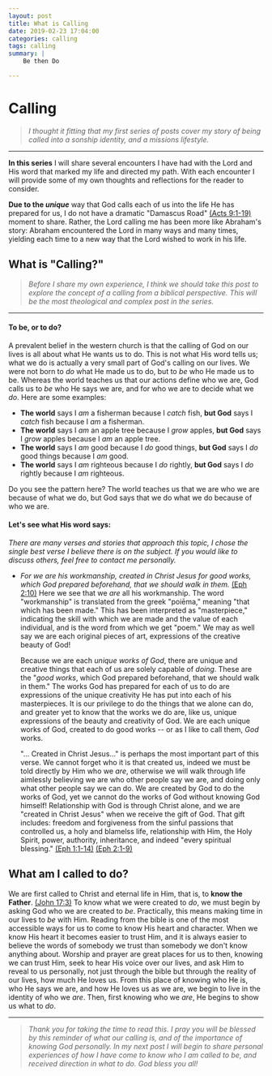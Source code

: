 ```yaml
---
layout: post
title: What is Calling
date: 2019-02-23 17:04:00
categories: calling
tags: calling
summary: |
    Be then Do

---
```



# Calling
>*I thought it fitting that my first series of posts cover my story of being called into a sonship identity, and a missions lifestyle.*

---
**In this series** I will share several encounters I have had with the Lord and His word that marked my life and directed my path. With each encounter I will provide some of my own thoughts and reflections for the reader to consider.

**Due to the _unique_** way that God calls each of us into the life He has prepared for us, I do not have a dramatic "Damascus Road" [(Acts 9:1-19)][Acts 9:1-19] moment to share. Rather, the Lord calling me has been more like Abraham's story: Abraham encountered the Lord in many ways and many times, yielding each time to a new way that the Lord wished to work in his life. 


## What is "Calling?"
>*Before I share my own experience, I think we should take this post to explore the concept of a calling from a biblical perspective. This will be the most theological and complex post in the series.*

--- 
#### To be, or to do?
A prevalent belief in the western church is that the calling of God on our lives is all about what He wants us to do. This is not what His word tells us; what we do is actually a very small part of God's calling on our lives. We were not born to *do* what He made us to do, but to *be* who He made us to be. Whereas the world teaches us that our actions define who we are, God calls us to *be* who He says we are, and for who we are to decide what we *do*. Here are some examples:

* **The world** says I *am* a fisherman because I *catch* fish, **but God** says I *catch* fish because I *am* a fisherman.
* **The world** says I *am* an apple tree because I *grow* apples, **but God** says I *grow* apples because I *am* an apple tree.
* **The world** says I *am* good because I *do* good things, **but God** says I *do* good things because I *am* good.
* **The world** says I *am* righteous because I *do* rightly, **but God** says I *do* rightly because I *am* righteous.

Do you see the pattern here? The world teaches us that we are who we are because of what we do, but God says that we do what we do because of who we are.

#### Let's see what His word says:
*There are many verses and stories that approach this topic, I chose the single best verse I believe there is on the subject. If you would like to discuss others, feel free to contact me personally.*
	 
* *For we are his workmanship, created in Christ Jesus for good works, which God prepared beforehand, that we should walk in them.* [(Eph 2:10)][Eph 2:10]
	 Here we see that we *are* all his workmanship. The word "workmanship" is translated from the greek "poiēma," meaning "that which has been made." This has been interpreted as "masterpiece," indicating the skill with which we are made and the value of each individual, and is the word from which we get "poem." We may as well say we are each original pieces of art, expressions of the creative beauty of God! 
	
	Because we are each *unique works of God*, there are unique and creative things that each of us are solely capable of *doing*. These are the "*good works*, which God prepared beforehand, that we should walk in them." The works God has prepared for each of us to do are expressions of the unique creativity He has put into each of his masterpieces. It is our privilege to do the things that we alone can do, and greater yet to know that the works we do are, like us, unique expressions of the beauty and creativity of God. We are each unique works of God, created to do good works -- or as I like to call them, *God* works.
	
	"... Created in Christ Jesus..." is perhaps the most important part of this verse. We cannot forget who it is that created us, indeed we must be told directly by Him who we *are*, otherwise we will walk through life aimlessly believing we are who other people say we are, and doing only what other people say we can do. We are created by God to do the works of God, yet we cannot do the works of God without knowing God himself! Relationship with God is through Christ alone, and we are "created in Christ Jesus" when we receive the gift of God. That gift includes: freedom and forgiveness from the sinful passions that controlled us, a holy and blamelss life, relationship with Him, the Holy Spirit, power, authority, inheritance, and indeed "every spiritual blessing." [(Eph 1:1-14)][Eph 1:1-14]  [(Eph 2:1-9)][Eph 2:1-9]
	
## What am I called to do?

We are first called to Christ and eternal life in Him, that is, to **know the Father**. [(John 17:3)][John 17:3] To know what we were created to *do*, we must begin by asking God who we are created to *be*. Practically, this means making time in our lives to *be* with Him. Reading from the bible is one of the most accessible ways for us to come to know His heart and character. When we know His heart it becomes easier to trust Him, and it is always easier to believe the words of somebody we trust than somebody we don't know anything about. Worship and prayer are great places for us to then, knowing we can trust Him, seek to hear His voice over our lives, and ask Him to reveal to us personally, not just through the bible but through the reality of our lives, how much He loves us. From this place of knowing who He is, who He says we are, and how He loves us as we are, we begin to live in the identity of who we *are*. Then, first knowing who we *are*, He begins to show us what to *do*.

---
>*Thank you for taking the time to read this. I pray you will be blessed by this reminder of what our calling is, and of the importance of knowing God personally. In my next post I will begin to share personal experiences of how I have come to know who I am called to be, and received direction in what to do. God bless you all!*





[Acts 9:1-19]:https://www.biblegateway.com/passage/?search=acts9:1-19&version=ESV
[Eph 2:10]:https://www.biblegateway.com/passage/?search=Ephesians+2%3A10&version=ESV
[Eph 1:1-14]:https://www.biblegateway.com/passage/?search=Ephesians+1%3A1-14&version=ESV
[Eph 2:1-9]:https://www.biblegateway.com/passage/?search=Ephesians+2%3A1-9&version=ESV
[John 17:3]:https://www.biblegateway.com/passage/?search=john%2017:3